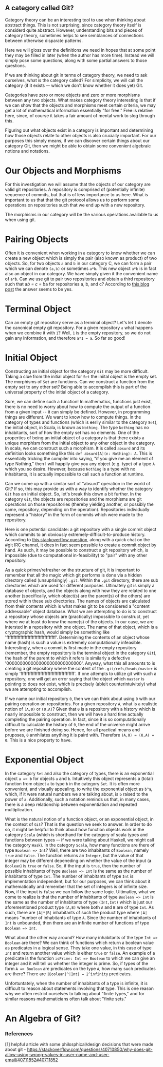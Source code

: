 ## A category called Git?

Category theory can be an interesting tool to use when thinking about abstract things. This is not surprising,
since category theory itself is considerd quite abstract. However, understanding bits and pieces
of category theory, sometimes helps to see semblances of connections between otherwise disparate patterns.

Here we will gloss over the definitions we need in hopes that at some point they may be filled in later
(when the author has more time). Instead we will simply pose some questions, along with some partial answers to those questions.

If we are thinking about git in terms of category theory, we need to ask ourselves, what is the category called? For simplicity, we will call the category (if it exists -- which we don't know whether it does yet) Git.

Categories have zero or more objects and zero or more morphisms between any two objects. What makes category theory interesting is that if we can show that the objects and morphisms meet certain criteria, we may get a lot of mathematical information essentially "for free." Free is relative here, since, of course it takes a fair amount of mental work to slog through this.

Figuring out what objects exist in a category is important and determining how those objects relate to other objects is also crucially important. For our purposes this simply means, if we can discover certain things about our category Git, then we might be able to obtain some convenient algebraic notions and notations.

# Our Objects and Morphisms
For this investigation we will assume that the objects of our category are valid git repositories. A repository is
comprised of (potentially infinite) sequence of commits, but that is of less importance to us here. What is important to us that that the git protocol allows us to perform some operations on repositories such that we end up with a new repository.

The morphisms in our category will be the various operations available to us when using git.

# Pairing Objects

Often it is convenient when working in a category to know whether we can create a new object which is simply the pair (also known as product) of two objects. So, for two objects `a` and `b` in our category C, we can form a pair which we can denote `(a,b)` or sometimes `a*b`. This new object `a*b` is in fact also an object in our category. We have simply given it the convenient name of `a*b`.
Can we use git to pair two repositories and obtain a third repository such that a*b = c = b*a for repositories a, b, and c? According to [this blog post](https://saintgimp.org/2013/01/22/merging-two-git-repositories-into-one-repository-without-losing-file-history/) the answer seems to be yes.

# Terminal Object
Can an empty git repository serve as a terminal object? Let's let `1` denote the canonical empty git repository. For a given repository `a` what happens when we combine it with `1`? Well, `1` is the empty repository, so we do not gain any information, and therefore `a*1 = a`. So far so good!

# Initial Object
Constructing an initial object for the category `Git` may be more difficult. Taking a clue from the initial object for `Set` the iniital object is the empty set. The morphisms of `Set` are functions. Can we construct a function from the empty set to any other set? Being able to accomplish this is part of the universal property of the initial object of a category. 

Sure, we can define such a function! In mathematics, functions just exist, there is no need to worry about how to compute the output of a function from a given input -- it can simply be defined. However, in programming things are different. We want to know how to compute things. In the category of types and functions (which is eerily similar to the category `Set`), the initial object, in Scala, is known as `Nothing`. The type `Nothing` has no inhabitants, sort of how the empty set has no elements. One of the properties of being an initial object of a category is that there exists a unique morphism from the initial object to any other object in the category. In scala, we can construct such a morphism. It is called `absurd` and its definition looks something like this `def absurd[A](n: Nothing): A`. This is essentially tricking the compiler into saying, "if you give me an element of type Nothing," then I will happily give you any object (e.g. type) of a type `A` which you so desire. However, because `Nothing` is a type with no inhabitants, it is actually impossible to call such a function at runtime.

Can we come up with a similar sort of "absurd" operation in the world of Git? If so, this may provide us with a way to identify whether the category `Git` has an initial object. So, let's break this down a bit further. In the category `Git`, the objects are repositories and the morphisms are git operations on those repositories (thereby yielding another, or possibly the same, repository, depending on the operation). Repositories individually represent a "history" in the form of commits which were made to the repository. 

Here is one potential candidate: a git repository with a single commit object which commits to an obviously extremely-difficult-to-produce history.
According to [this stackoverflow question](https://stackoverflow.com/questions/16064968/building-git-commit-objects-with-git-hash-object), along with a quick chat on the #git IRC channel, it does in fact seem possible to create a commit object by hand. As such, it may be possible to construct a git repository which, is impossible (due to computational in-feasibility) to "pair" with any other repository.

As a quick primer/refresher on the structure of git, it is important to remember that all the magic which git performs is done via a hidden directory called (unsuprisingly) `.git`. Within the `.git` directory, there are sub directories which are used for different purposes. Ultimately git is simply a database of objects, and the objects along with how they are related to one another (specifically, which object(s) are the parent(s) of the others) are stored within these sub directories. The names of objects are calculated from their contents which is what makes git to be considered a "content addressable" object database. What we are attempting to do is to construct a repository whose objects are (practically) impossible to construct, yet where we at least do know the name(s) of the objects. In our case, we are intersted in a repository with one object. The name of that object, which is a cryptographic hash, would simply be something like 'fffffffffffffffffffffffffffffffffff'. Determining the contents of an object whose name (hash) is such a value is extremely computationally infeasible. Interestingly, when a commit is first made in the empty repository (remember, the empty repository is the terminal object in the category `Git`), the hash of the parent to which it refers is similarly a defective '0000000000000000000000000000'. Anyway, what this all amounts to is creating a git repository where the content of the `.git/refs/heads/master` is simply 'ffffffffffffffffffffffffffffffffffffff'. If one attempts to utilize git with such a repository, one will get an error saying that the object which `master` is pointing to does not exist, which is precisely (ableit counterintuivitely) what we are attempting to accomplish. 

If we name our initial repository `0`, then we can think about using `0` with our pairing operation on repositories. For a given repository `A`, what is a realistic notion of `(A,0)` or `(0,A)`? Given that `0` is a repository with a history which is nearly impossible to construct, then we will have a hard time actually completing the pairing operation. In fact, since it is so computationally difficult to calculate the history of `0`, the end of the universe might arrive before we are finished doing so. Hence, for all practical means and pruposes, `0` annhilates anything it is paird with. Therefore `(A,0) = (0,A) = 0`. This is a nice property to have.

# Exponential Object
In the category `Set` and also the category of types, there is an exponential object `a => b` for objects `a` and `b`. Intuitively this object represents a (total) function from object `a` to type `b` in the category `Set`. It is often more convenient, and visually appealing, to write the exponential object as `b^a`, which, if it were natural numbers we are talking about, is `b` raised to the power of `a`. Additionally, such a notation reminds us that, in many cases, there is a deep relationship between exponentiation and repeated multiplication.

What is the natural notion of a function object, or an exponential object, in the context of `Git`? That is the question we seek to answer. In order to do so, it might be helpful to think about how function objects work in the category `Scala` (which is shorthand for the category of scala types and functions between types -- if we were talking about Haskell, we might call the category `Hask`). In the category `Scala`, how many functions are there of type `Boolean => Int`? Well, there are two inhabitants of `Boolean`, namely `true` and `false`. The function returns an `Integer`, but the value of that integer may be different depeneding on whether the value of the input (a `Boolean`) is `true` or `false`. So, if the input is `true`, then the number of possible inhabitants of type `Boolean => Int` is the same as the number of inhabitants of type `Int`. The number of inhabitants of type `Int` is implementation independent, but for our purposes, we can think about it mathematically and remember that the set of integers is of infinite size. Now, if the input is `false` we can follow the same logic. Ultimatley, what we come to realize is that the number of inhabitants of type `Boolean => Int` is the same as the number of inhabitants of type `(Int,Int)` which is just our aforementioned product type `(A,B)` where both `A` and `B` are of type `Int`. As such, there are `|A|*|B|` inhabitants of such the product type where `|A|` means "number of inhabitants of type `A`. Since the number of inhabitants of `Int` is unbounded, then there are an infinite number of functions of type `Boolean => Int`.

What about the other way around? How many inhabitants of the type `Int => Boolean` are there? We can think of functions which return a boolean value as predicates in a logical sense. They take one value, in this case of type `Int` and return another value which is either `true` or `false`. An example of a predicate is the function `isPrime: Int => Boolean` to which we can give an integer and it will tell us whether the integer is prime. So, if types of the form `A => Boolean` are predicates on the type `A`, how many such predicates are there? There are `|Boolean|^|Int| = 2^infinity` predicates.

Unfortuntately, when the number of inhabitants of a type is infinite, it is difficult to reason about statements involving that type. This is one reason why we often restrict ourselves to talking about "finite types," and for similar reasons mathematicians often talk about "finite sets."

# An Algebra of Git?

 
### References
[1] helpful article with some philosphical/design decisions that were made about git - https://stackoverflow.com/questions/40710850/why-does-git-allow-using-wrong-values-in-user-name-and-user-email/40711852#40711852
